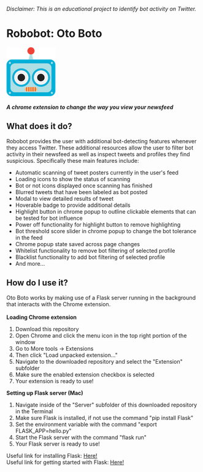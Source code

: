 _Disclaimer: This is an educational project to identify bot activity on Twitter._
# Robobot: Oto Boto
![](/extension/icons/icon128.png)<br><br>
_**A chrome extension to change the way you view your newsfeed**_
## What does it do?
Robobot provides the user with additional bot-detecting features whenever they access Twitter. These additional resources allow the user to filter bot activity in their newsfeed as well as inspect tweets and profiles they find suspicious. Specifically these main features include:
* Automatic scanning of tweet posters currently in the user's feed
* Loading icons to show the status of scanning
* Bot or not icons displayed once scanning has finished
* Blurred tweets that have been labeled as bot posted
* Modal to view detailed results of tweet
* Hoverable badge to provide additional details
* Highlight button in chrome popup to outline clickable elements that can be tested for bot influence
* Power off functionality for highlight button to remove highlighting
* Bot threshold score slider in chrome popup to change the bot tolerance in the feed
* Chrome popup state saved across page changes
* Whitelist functionality to remove bot filtering of selected profile
* Blacklist functionality to add bot filtering of selected profile
* And more...

## How do I use it?
Oto Boto works by making use of a Flask server running in the background that interacts with the Chrome extension.<br><br> 
**Loading Chrome extension**
1. Download this repository
2. Open Chrome and click the menu icon in the top right portion of the window
3. Go to More tools -> Extensions
4. Then click "Load unpacked extension..."
5. Navigate to the downloaded repository and select the "Extension" subfolder
6. Make sure the enabled extension checkbox is selected
7. Your extension is ready to use!

**Setting up Flask server (Mac)**<br>
1. Navigate inside of the "Server" subfolder of this downloaded repository in the Terminal
1. Make sure Flask is installed, if not use the command "pip install Flask"
2. Set the environment variable with the command "export FLASK_APP=hello.py"
3. Start the Flask server with the command "flask run"
4. Your Flask server is ready to use!

Useful link for installing Flask: [Here!](http://flask.pocoo.org/docs/0.12/installation/)<br>
Useful link for getting started with Flask: [Here!](http://flask.pocoo.org/docs/0.12/quickstart/)
